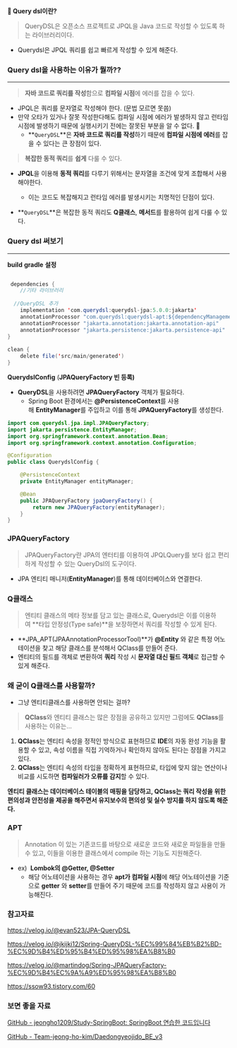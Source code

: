 <aside>

**🚀 Query dsl이란?** 

</aside>

> QueryDSL은 오픈소스 프로젝트로 JPQL을 Java 코드로 작성할 수 있도록 하는 라이브러리이다.
> 
- Querydsl은 JPQL 쿼리를 쉽고 빠르게 작성할 수 있게 해준다.

### Query dsl을 사용하는 이유가 뭘까??

---

> **자바 코드로 쿼리를 작성**함으로 **컴파일 시점**에 에러를 잡을 수 있다.
> 
- JPQL은 쿼리를 문자열로 작성해야 한다. (문법 모르면 못씀)
- 만약 오타가 있거나 잘못 작성한다해도 컴파일 시점에 에러가 발생하지 않고 런타임 시점에 발생하기 때문에 실행시키기 전에는 잘못된 부분을 알 수 없다. 🤮
    - **`QueryDSL`**은 **자바 코드로 쿼리를 작성**하기 때문에 **컴파일 시점에 에러**를 잡을 수 있다는 큰 장점이 있다.

> **복잡한 동적 쿼리**를 **쉽게** 다룰 수 있다.
> 
- **JPQL**을 이용해 **동적 쿼리**를 다루기 위해서는 문자열을 조건에 맞게 조합해서 사용해야한다.
    - 이는 코드도 복잡해지고 런타임 에러를 발생시키는 치명적인 단점이 있다.

- **`QueryDSL`**은 복잡한 동적 쿼리도 **Q클래스**, **메서드**를 활용하여 쉽게 다룰 수 있다.

### Query dsl 써보기

---

**build** **gradle** **설정**

```java

 dependencies {
	//기타 라이브러리
 
  //QueryDSL 추가
	implementation 'com.querydsl:querydsl-jpa:5.0.0:jakarta'
	annotationProcessor "com.querydsl:querydsl-apt:${dependencyManagement.importedProperties['querydsl.version']}:jakarta"
	annotationProcessor "jakarta.annotation:jakarta.annotation-api"
	annotationProcessor "jakarta.persistence:jakarta.persistence-api"	
}
	
clean {
	delete file('src/main/generated')
}
```

**QuerydslConfig** (**JPAQueryFactory 빈 등록)**

- **QueryDSL**을 사용하려면 **JPAQueryFactory** 객체가 필요하다.
    - Spring Boot 환경에서는 **@PersistenceContext**를 사용해 **EntityManager**를 주입하고 이를 통해 **JPAQueryFactory**를 생성한다.

```java
import com.querydsl.jpa.impl.JPAQueryFactory;
import jakarta.persistence.EntityManager;
import org.springframework.context.annotation.Bean;
import org.springframework.context.annotation.Configuration;

@Configuration
public class QuerydslConfig {

    @PersistenceContext
    private EntityManager entityManager;

    @Bean
    public JPAQueryFactory jpaQueryFactory() {
        return new JPAQueryFactory(entityManager);
    }
}

```

### JPAQueryFactory

> JPAQueryFactory란 JPA의 엔터티를 이용하여 JPQLQuery를 보다 쉽고 편리하게 작성할 수 있는 QueryDsl의 도구이다.
> 
- JPA 엔티티 매니저(**EntityManager**)를 통해 데이터베이스와 연결한다.

### Q클래스

> 엔티티 클래스의 메타 정보를 담고 있는 클래스로, Querydsl은 이를 이용하여 **타입 안정성(Type safe)**을 보장하면서 쿼리를 작성할 수 있게 된다.
> 
- **JPA_APT(JPAAnnotationProcessorTool)**가 **@Entity** 와 같은 특정 어노테이션을 찾고 해당 클래스를 분석해서 QClass를 만들어 준다.
- 엔티티의 필드를 객체로 변환하여 **쿼리** 작성 시 **문자열 대신 필드 객체**로 접근할 수 있게 해준다.

### 왜 굳이 Q클래스를 사용할까?

- 그냥 엔티티클래스를 사용하면 안되는 걸까?

> **QClass**와 엔티티 클래스는 많은 장점을 공유하고 있지만 그럼에도 **QClass**를 사용하는 이유는…
> 
1. **QClass**는 엔티티 속성을 정적인 방식으로 표현하므로 **IDE**의 자동 완성 기능을 활용할 수 있고, 속성 이름을 직접 기억하거나 확인하지 않아도 된다는 장점을 가지고 있다.
2. **QClass**는 엔티티 속성의 타입을 정확하게 표현하므로, 타입에 맞지 않는 연산이나 비교를 시도하면 **컴파일러가 오류를 감지**할 수 있다.

<aside>

**엔티티 클래스는 데이터베이스 테이블의 매핑을 담당하고, QClass는 쿼리 작성을 위한 편의성과 안전성을 제공을 해주면서 유지보수의 편의성 및 실수 방지를 하지 않도록 해준다.**

</aside>

### APT

> Annotation 이 있는 기존코드를 바탕으로 새로운 코드와 새로운 파일들을 만들 수 있고, 이들을 이용한 클래스에서 compile 하는 기능도 지원해준다.
> 
- ex)  **Lombok의 @Getter, @Setter**
    - 해당 어노테이션을 사용하는 경우 **apt가 컴파일 시점**에 해당 어노테이션을 기준으로 **getter** 와 **setter**를 만들어 주기 때문에 코드를 작성하지 않고 사용이 가능해진다.

### 참고자료

https://velog.io/@evan523/JPA-QueryDSL

https://velog.io/@jkijki12/Spring-QueryDSL-%EC%99%84%EB%B2%BD-%EC%9D%B4%ED%95%B4%ED%95%98%EA%B8%B0

https://velog.io/@martindog/Spring-JPAQueryFactory-%EC%9D%B4%EC%9A%A9%ED%95%98%EA%B8%B0

https://ssow93.tistory.com/60

### 보면 좋을 자료

[GitHub - jeongho1209/Study-SpringBoot: SpringBoot 연습한 코드입니다](https://github.com/jeongho1209/Study-SpringBoot)

[GitHub - Team-jeong-ho-kim/Daedongyeojido_BE_v3](https://github.com/Team-jeong-ho-kim/Daedongyeojido_BE_v3)
